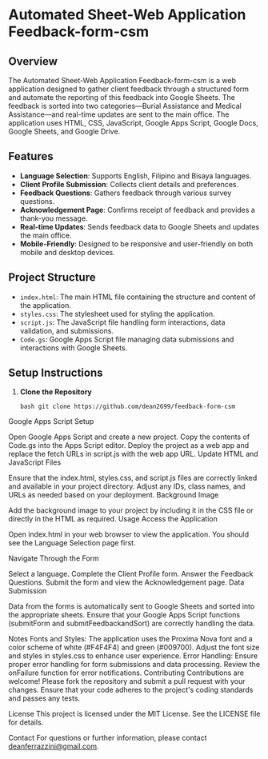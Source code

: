 # Automated Sheet-Web Application Feedback-form-csm

## Overview

The Automated Sheet-Web Application Feedback-form-csm is a web application designed to gather client feedback through a structured form and automate the reporting of this feedback into Google Sheets. The feedback is sorted into two categories—Burial Assistance and Medical Assistance—and real-time updates are sent to the main office. The application uses HTML, CSS, JavaScript, Google Apps Script, Google Docs, Google Sheets, and Google Drive.

## Features

- **Language Selection**: Supports English, Filipino and Bisaya languages.
- **Client Profile Submission**: Collects client details and preferences.
- **Feedback Questions**: Gathers feedback through various survey questions.
- **Acknowledgement Page**: Confirms receipt of feedback and provides a thank-you message.
- **Real-time Updates**: Sends feedback data to Google Sheets and updates the main office.
- **Mobile-Friendly**: Designed to be responsive and user-friendly on both mobile and desktop devices.

## Project Structure

- `index.html`: The main HTML file containing the structure and content of the application.
- `styles.css`: The stylesheet used for styling the application.
- `script.js`: The JavaScript file handling form interactions, data validation, and submissions.
- `Code.gs`: Google Apps Script file managing data submissions and interactions with Google Sheets.

## Setup Instructions

1. **Clone the Repository**

   ```bash git clone https://github.com/dean2699/feedback-form-csm```

Google Apps Script Setup

Open Google Apps Script and create a new project.
Copy the contents of Code.gs into the Apps Script editor.
Deploy the project as a web app and replace the fetch URLs in script.js with the web app URL.
Update HTML and JavaScript Files

Ensure that the index.html, styles.css, and script.js files are correctly linked and available in your project directory.
Adjust any IDs, class names, and URLs as needed based on your deployment.
Background Image

Add the background image to your project by including it in the CSS file or directly in the HTML as required.
Usage
Access the Application

Open index.html in your web browser to view the application. You should see the Language Selection page first.

Navigate Through the Form

Select a language.
Complete the Client Profile form.
Answer the Feedback Questions.
Submit the form and view the Acknowledgement page.
Data Submission

Data from the forms is automatically sent to Google Sheets and sorted into the appropriate sheets. Ensure that your Google Apps Script functions (submitForm and submitFeedbackandSort) are correctly handling the data.

Notes
Fonts and Styles: The application uses the Proxima Nova font and a color scheme of white (#F4F4F4) and green (#009700). Adjust the font size and styles in styles.css to enhance user experience.
Error Handling: Ensure proper error handling for form submissions and data processing. Review the onFailure function for error notifications.
Contributing
Contributions are welcome! Please fork the repository and submit a pull request with your changes. Ensure that your code adheres to the project's coding standards and passes any tests.

License
This project is licensed under the MIT License. See the LICENSE file for details.

Contact
For questions or further information, please contact deanferrazzini@gmail.com.